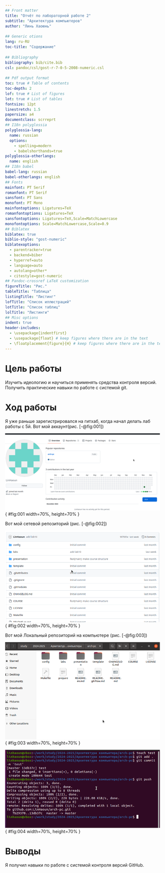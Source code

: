 ```yaml
---
## Front matter
title: "Отчёт по лабораторной работе 2"
subtitle: "Архитектура компьютеров"
author: "Линь Хаоюнь"

## Generic otions
lang: ru-RU
toc-title: "Содержание"

## Bibliography
bibliography: bib/cite.bib
csl: pandoc/csl/gost-r-7-0-5-2008-numeric.csl

## Pdf output format
toc: true # Table of contents
toc-depth: 2
lof: true # List of figures
lot: true # List of tables
fontsize: 12pt
linestretch: 1.5
papersize: a4
documentclass: scrreprt
## I18n polyglossia
polyglossia-lang:
  name: russian
  options:
	- spelling=modern
	- babelshorthands=true
polyglossia-otherlangs:
  name: english
## I18n babel
babel-lang: russian
babel-otherlangs: english
## Fonts
mainfont: PT Serif
romanfont: PT Serif
sansfont: PT Sans
monofont: PT Mono
mainfontoptions: Ligatures=TeX
romanfontoptions: Ligatures=TeX
sansfontoptions: Ligatures=TeX,Scale=MatchLowercase
monofontoptions: Scale=MatchLowercase,Scale=0.9
## Biblatex
biblatex: true
biblio-style: "gost-numeric"
biblatexoptions:
  - parentracker=true
  - backend=biber
  - hyperref=auto
  - language=auto
  - autolang=other*
  - citestyle=gost-numeric
## Pandoc-crossref LaTeX customization
figureTitle: "Рис."
tableTitle: "Таблица"
listingTitle: "Листинг"
lofTitle: "Список иллюстраций"
lotTitle: "Список таблиц"
lolTitle: "Листинги"
## Misc options
indent: true
header-includes:
  - \usepackage{indentfirst}
  - \usepackage{float} # keep figures where there are in the text
  - \floatplacement{figure}{H} # keep figures where there are in the text
---
```


# Цель работы

Изучить идеологию и научиться применять средства контроля версий. Получить практические навыки по работе с системой git.
  
# Ход работы

Я уже раньше зарегистрировался на гитхаб, когда начал делать лаб работы с 5й. 
Вот мой аккаунт(рис. [-@fig:001])

![Данные аккаунта на Гитхабе](image/01.png){ #fig:001 width=70%, height=70% }

Вот мой сетевой репозиторий (рис. [-@fig:002])

![Репозиторий на сайте гитхаб](image/02.png){ #fig:002 width=70%, height=70% }

Вот мой Локальный репозиторий на компьютере (рис. [-@fig:003])

![ Папка репозитория](image/03.png){ #fig:003 width=70%, height=70% }

![Отправка данных на Гитхаб ](image/04.png){ #fig:004 width=70%, height=70% }

# Выводы

Я получил навыки по работе с системой контроля версий GitHub.